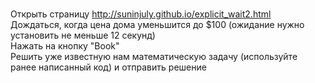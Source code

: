 <br> Открыть страницу http://suninjuly.github.io/explicit_wait2.html
<br> Дождаться, когда цена дома уменьшится до $100 (ожидание нужно установить не меньше 12 секунд)
<br> Нажать на кнопку "Book"
<br> Решить уже известную нам математическую задачу (используйте ранее написанный код) и отправить решение
